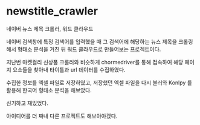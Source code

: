 # newstitle_crawler
네이버 뉴스 제목 크롤러, 워드 클라우드

네이버 검색창에 특정 검색어를 입력했을 때 그 검색어에 해당하는 뉴스 제목을 크롤링해서 형태소 분석을 거친 뒤 워드 클라우드로 만들어보는 프로젝트이다.

지난번 마켓컬리 신상품 크롤러와 비슷하게 chormedriver를 통해 접속하여 해당 페이지 요소들을 찾아내 타이틀과 url 데이터를 수집하였다.

수집한 정보를 엑셀 파일로 저장하였고, 저장했던 엑셀 파일을 다시 불러와 Konlpy 를 활용해 한국어 형태소 분석을 해보았다.

신기하고 재밌었다.

아이디어를 더 짜내 다른 프로젝트도 해보아야겠다.

